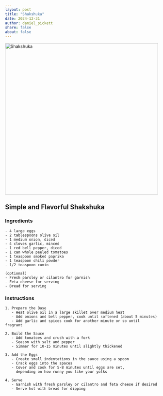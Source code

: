 ```yaml
---
layout: post
title: "Shakshuka"
date: 2024-12-31
author: daniel_pickett
share: false
about: false
---
```


<img src="/images/shakshuka.png" style="width: 100%; height: 500px; object-fit: cover; object-position: center;" alt="Shakshuka">

## Simple and Flavorful Shakshuka

### Ingredients

```
- 4 large eggs
- 2 tablespoons olive oil
- 1 medium onion, diced
- 4 cloves garlic, minced
- 1 red bell pepper, diced
- 1 can whole peeled tomatoes
- 1 teaspoon smoked paprika
- 1 teaspoon chili powder
- 1/2 teaspoon cumin

(optional)
- Fresh parsley or cilantro for garnish
- Feta cheese for serving
- Bread for serving
```

### Instructions

```
1. Prepare the Base
   - Heat olive oil in a large skillet over medium heat
   - Add onions and bell pepper, cook until softened (about 5 minutes)
   - Add garlic and spices cook for another minute or so until fragrant

2. Build the Sauce
   - Add tomatoes and crush with a fork
   - Season with salt and pepper
   - Simmer for 10-15 minutes until slightly thickened

3. Add the Eggs
   - Create small indentations in the sauce using a spoon
   - Crack eggs into the spaces
   - Cover and cook for 5-8 minutes until eggs are set,
     depending on how runny you like your yolks

4. Serve
   - Garnish with fresh parsley or cilantro and feta cheese if desired
   - Serve hot with bread for dipping
```
